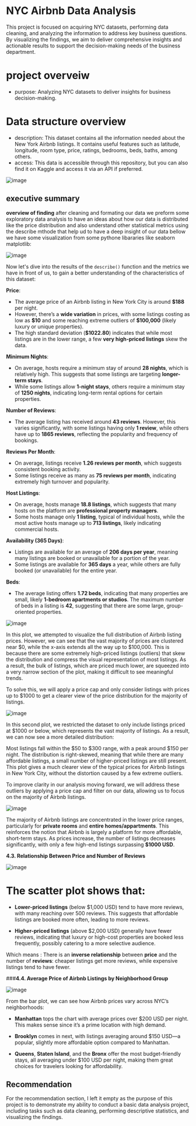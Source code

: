 # NYC Airbnb Data Analysis 
This project is focused on acquiring NYC datasets, performing data cleaning, and analyzing the information to address key business questions. By visualizing the findings, we aim to deliver comprehensive insights and actionable results to support the decision-making needs of the business department. 

# project overveiw
- purpose: Analyzing NYC datasets to deliver insights for business decision-making.

# Data structure overview
- description: This dataset contains all the information needed about the New York Airbnb listings.
It contains useful features such as latitude, longitude, room type, price, ratings, bedrooms, beds, baths, among others.
- access: This data is accessible through this repository, but you can also find it on Kaggle and access it via an API if preferred.

![image](./png_file/datasets.png)

## executive summary
**overview of finding**
after cleaning and formating our data we preform some exploratory data analysis to have an ideas about 
how our data is distributed like the price distribution and also understand other statistical metrics using the describe mthode
that help ud to have a deep insight of our data 
bellow we have some visualization from some pythone libararies like seaborn matplotlib:

![image](./png_file/describe.png) 


Now let's dive into the results of the `describe()` function and the metrics we have in front of us, to gain a better understanding of the characteristics of this dataset:

 **Price**:
- The average price of an Airbnb listing in New York City is around **\$188** per night.
- However, there’s a **wide variation** in prices, with some listings costing as low as **\$10** and some reaching extreme outliers of **\$100,000** (likely luxury or unique properties).
- The high standard deviation (**\$1022.80**) indicates that while most listings are in the lower range, a few **very high-priced listings** skew the data.

**Minimum Nights**:
- On average, hosts require a minimum stay of around **28 nights**, which is relatively high. This suggests that some listings are targeting **longer-term stays**.
- While some listings allow **1-night stays**, others require a minimum stay of **1250 nights**, indicating long-term rental options for certain properties.

**Number of Reviews**:
- The average listing has received around **43 reviews**. However, this varies significantly, with some listings having only **1 review**, while others have up to **1865 reviews**, reflecting the popularity and frequency of bookings.


 **Reviews Per Month**:
- On average, listings receive **1.26 reviews per month**, which suggests consistent booking activity.
- Some listings receive as many as **75 reviews per month**, indicating extremely high turnover and popularity.


**Host Listings**:
- On average, hosts manage **18.8 listings**, which suggests that many hosts on the platform are **professional property managers**.
- Some hosts manage only **1 listing**, typical of individual hosts, while the most active hosts manage up to **713 listings**, likely indicating commercial hosts.

**Availability (365 Days)**:
- Listings are available for an average of **206 days per year**, meaning many listings are booked or unavailable for a portion of the year.
- Some listings are available for **365 days** a year, while others are fully booked (or unavailable) for the entire year.

**Beds**:
- The average listing offers **1.72 beds**, indicating that many properties are small, likely **1-bedroom apartments or studios**. The maximum number of beds in a listing is **42**, suggesting that there are some large, group-oriented properties.

![image](./png_file/price_distribution.png)

In this plot, we attempted to visualize the full distribution of Airbnb listing prices. However, we can see that the vast majority of prices are clustered near $0, while the x-axis extends all the way up to \$100,000. This is because there are some extremely high-priced listings (outliers) that skew the distribution and compress the visual representation of most listings. As a result, the bulk of listings, which are priced much lower, are squeezed into a very narrow section of the plot, making it difficult to see meaningful trends.

To solve this, we will apply a price cap and only consider listings with prices up to \$1000 to get a clearer view of the price distribution for the majority of listings.

![image](./png_file/price_distribution1.png)

In this second plot, we restricted the dataset to only include listings priced at \$1000 or below, which represents the vast majority of listings. As a result, we can now see a more detailed distribution:

Most listings fall within the \$50 to \$300 range, with a peak around \$150 per night.
The distribution is right-skewed, meaning that while there are many affordable listings, a small number of higher-priced listings are still present.
This plot gives a much clearer view of the typical prices for Airbnb listings in New York City, without the distortion caused by a few extreme outliers.

To improve clarity in our analysis moving forward, we will address these outliers by applying a price cap and filter on our data, allowing us to focus on the majority of Airbnb listings.

![image](./png_file/pd_over_room.png)

The majority of Airbnb listings are concentrated in the lower price ranges, particularly for **private rooms** and **entire homes/appartments**. This reinforces the notion that Airbnb is largely a platform for more affordable, short-term stays. As prices increase, the number of listings decreases significantly, with only a few high-end listings surpassing **$1000 USD**.

**4.3. Relationship Between Price and Number of Reviews**

![image](./png_file/relationship_b_price_nrview.png)

# The scatter plot shows that:

- **Lower-priced listings** (below $1,000 USD) tend to have more reviews, with many reaching over 500 reviews. This suggests that affordable listings are booked more often, leading to more reviews.

- **Higher-priced listings** (above $2,000 USD) generally have fewer reviews, indicating that luxury or high-cost properties are booked less frequently, possibly catering to a more selective audience.

Which means : There is an **inverse relationship** between **price** and the number of **reviews**: cheaper listings get more reviews, while expensive listings tend to have fewer.

###**4.4. Average Price of Airbnb Listings by Neighborhood Group**

![image](./png_file/avg_price_n.png)

From the bar plot, we can see how Airbnb prices vary across NYC’s neighborhoods:

- **Manhattan** tops the chart with average prices over $200 USD per night. This makes sense since it’s a prime location with high demand.

- **Brooklyn** comes in next, with listings averaging around $150 USD—a popular, slightly more affordable option compared to Manhattan.

- **Queens**, **Staten Island**, and the **Bronx** offer the most budget-friendly stays, all averaging under $100 USD per night, making them great choices for travelers looking for affordability.




##  Recommendation

For the recommendation section, I left it empty as the purpose of this project is to demonstrate my ability to conduct a basic data analysis project, including tasks such as data cleaning, performing descriptive statistics, and visualizing the findings. 



